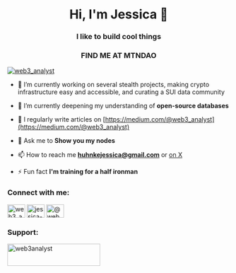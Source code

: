 <h1 align="center">Hi, I'm Jessica 👋</h1>
<h3 align="center">I like to build cool things</h3>
<h3 align="center">FIND ME AT MTNDAO</h3>

<p align="left"> <a href="https://twitter.com/web3_analyst" target="blank"><img src="https://img.shields.io/twitter/follow/web3_analyst?logo=twitter&style=for-the-badge" alt="web3_analyst" /></a> </p>

- 🔭 I’m currently working on several stealth projects, making crypto infrastructure easy and accessible, and curating a SUI data community 

- 🌱 I’m currently deepening my understanding of **open-source databases**

- 📝 I regularly write articles on [https://medium.com/@web3_analyst](https://medium.com/@web3_analyst)

- 💬 Ask me to **Show you my nodes**

- 📫 How to reach me **huhnkejessica@gmail.com** or [on X](https://twitter.com/web3_analyst)

- ⚡ Fun fact **I'm training for a half ironman**

<h3 align="left">Connect with me:</h3>
<p align="left">
<a href="https://twitter.com/web3_analyst" target="blank"><img align="center" src="https://raw.githubusercontent.com/rahuldkjain/github-profile-readme-generator/master/src/images/icons/Social/twitter.svg" alt="web3_analyst" height="30" width="40" /></a>
<a href="https://linkedin.com/in/jessica-huhnke-52b41a1b6" target="blank"><img align="center" src="https://raw.githubusercontent.com/rahuldkjain/github-profile-readme-generator/master/src/images/icons/Social/linked-in-alt.svg" alt="jessica-huhnke-52b41a1b6" height="30" width="40" /></a>
<a href="https://medium.com/@web3_analyst" target="blank"><img align="center" src="https://raw.githubusercontent.com/rahuldkjain/github-profile-readme-generator/master/src/images/icons/Social/medium.svg" alt="@web3_analyst" height="30" width="40" /></a>
</p>

<h3 align="left">Support:</h3>
<p><a href="https://www.buymeacoffee.com/web3analyst"> <img align="left" src="https://cdn.buymeacoffee.com/buttons/v2/default-yellow.png" height="50" width="210" alt="web3analyst" /></a></p><br><br><br>
